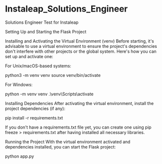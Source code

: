 # Instaleap_Solutions_Engineer
Solutions Engineer Test for Instaleap

Setting Up and Starting the Flask Project

Installing and Activating the Virtual Environment (venv)
Before starting, it's advisable to use a virtual environment to ensure the project's dependencies don't interfere with other projects or the global system. Here's how you can set up and activate one:

For Unix/macOS-based systems:


python3 -m venv venv
source venv/bin/activate

For Windows:

python -m venv venv
.\venv\Scripts\activate

Installing Dependencies
After activating the virtual environment, install the project dependencies (if any):

pip install -r requirements.txt

If you don't have a requirements.txt file yet, you can create one using pip freeze > requirements.txt after having installed all necessary libraries.

Running the Project
With the virtual environment activated and dependencies installed, you can start the Flask project:

python app.py
